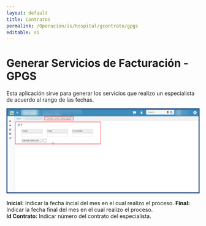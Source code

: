 ```yaml
---
layout: default
title: Contratos
permalink: /Operacion/is/hospital/gcontrato/gpgs
editable: si
---
```


# Generar Servicios de Facturación - GPGS

Esta aplicación sirve para generar los servicios que realizo un especialista de acuerdo al rango de las fechas.

![](gpgs1.png)

**Inicial:** Indicar la fecha incial del mes en el cual realizo el proceso.
**Final:** Indicar la fecha final del mes en el cual realizo el proceso.  
**Id Contrato:** Indicar número del contrato del especialista.

